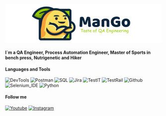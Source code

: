 ![Header](https://github.com/man-go-man/man-go-man/blob/main/Assets/header.png)

#### I`m a QA Engineer, Process Automation Engineer, Master of Sports in bench press, Nutrigenetic and Hiker

#### Languages and Tools
![DevTools](https://img.shields.io/badge/-devtools-090909?style=for-the-badge&logo=googlechrome&logoColor=)
![Postman](https://img.shields.io/badge/-Postman-090909?style=for-the-badge&logo=Postman&logoColor=)
![SQL](https://img.shields.io/badge/-SQL-090909?style=for-the-badge&logo=mysql&logoColor=)
![Jira](https://img.shields.io/badge/-Jira-090909?style=for-the-badge&logo=Jira&logoColor=006488)
![TestIT](https://img.shields.io/badge/-testit-090909?style=for-the-badge&logo=testit&logocolor=006488)
![TestRail](https://img.shields.io/badge/-testrail-090909?style=for-the-badge&logo=testrail&logocolor=)
![Github](https://img.shields.io/badge/-github-090909?style=for-the-badge&logo=github&logocolor=)
![Selenium_IDE](https://img.shields.io/badge/-selenium_IDE-090909?style=for-the-badge&logo=selenium&logocolor=006488)
![Python](https://img.shields.io/badge/-python-090909?style=for-the-badge&logo=python)

#### Follow me
[![Youtube](https://img.shields.io/badge/-youtube-090909?style=for-the-badge&logo=youtube&logoColor=FF0000)](https://www.youtube.com/@man-go-man)
[![Instagram](https://img.shields.io/badge/-Instagram-090909?style=for-the-badge&logo=Instagram&logoColor=b4068E)](https://instagram.com/man.go.man)